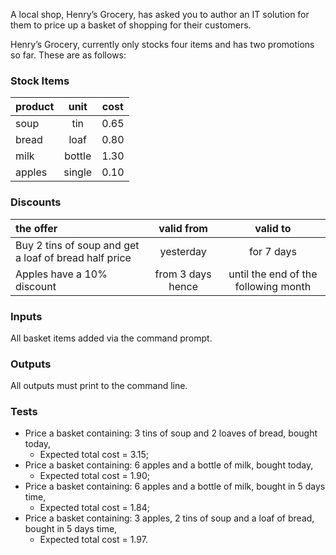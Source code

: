 A local shop, Henry’s Grocery, has asked you to author an IT solution for them to price up a basket of shopping for their customers.

Henry’s Grocery, currently only stocks four items and has two promotions so far. These are as follows:

### Stock Items

|  **product** | **unit**   | **cost** |
| :---  | :---: | :---: |
|  soup    | tin    | 0.65 |
|  bread   | loaf   | 0.80 |
|  milk    | bottle | 1.30 |
|  apples  | single | 0.10 |

### Discounts

| **the offer**| **valid from** | **valid to** | 
| :---     | :---: | :---: |    
| Buy 2 tins of soup and get a loaf of bread half price | yesterday | for 7 days |
| Apples have a 10% discount | from 3 days hence | until the end of the following month |

### Inputs
All basket items added via the command prompt.

### Outputs
All outputs must print to the command line.

### Tests
- Price a basket containing: 3 tins of soup and 2 loaves of bread, bought today,
    - Expected total cost = 3.15;
- Price a basket containing: 6 apples and a bottle of milk, bought today,
    - Expected total cost = 1.90;
- Price a basket containing: 6 apples and a bottle of milk, bought in 5 days time,
    - Expected total cost = 1.84;
- Price a basket containing: 3 apples, 2 tins of soup and a loaf of bread, bought in 5 days time,
    - Expected total cost = 1.97.
 